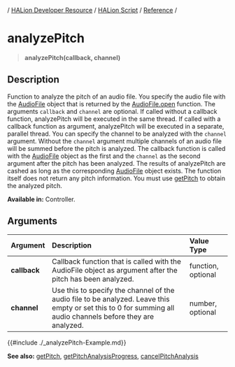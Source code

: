 / [HALion Developer Resource](../..//HALion-Developer-Resource.md) / [HALion Script](./HALion-Script.md) / [Reference](./Reference.md) /

# analyzePitch

>**analyzePitch(callback, channel)**

## Description

Function to analyze the pitch of an audio file. You specify the audio file with the [AudioFile](./Audio-File.md) object that is returned by the [AudioFile.open](./AudioFileopen.md) function. The arguments ``callback`` and ``channel`` are optional. If called without a callback function, analyzePitch will be executed in the same thread. If called with a callback function as argument, analyzePitch will be executed in a separate, parallel thread. You can specify the channel to be analyzed with the ``channel`` argument. Without the ``channel`` argument multiple channels of an audio file will be summed before the pitch is analyzed. The callback function is called with the [AudioFile](./Audio-File.md) object as the first and the ``channel`` as the second argument after the pitch has been analyzed. The results of analyzePitch are cashed as long as the corresponding [AudioFile](./Audio-File.md) object exists. The function itself does not return any pitch information. You must use [getPitch](./getPitch.md) to obtain the analyzed pitch.

**Available in:** Controller.

## Arguments

|Argument|Description|Value Type|
|:-|:-|:-|
|**callback**|Callback function that is called with the AudioFile object as argument after the pitch has been analyzed.|function, optional|
|**channel**|Use this to specify the channel of the audio file to be analyzed. Leave this empty or set this to 0 for summing all audio channels before they are analyzed.|number, optional|

{{#include ./_analyzePitch-Example.md}}

**See also:** [getPitch](./getPitch.md), [getPitchAnalysisProgress](./getPitchAnalysisProgress.md), [cancelPitchAnalysis](./cancelPitchAnalysis.md)